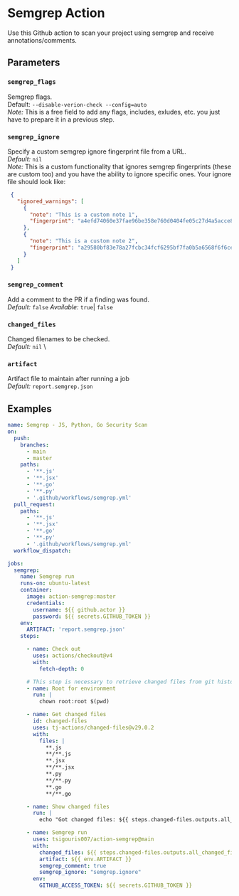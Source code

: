 # Semgrep Action

Use this Github action to scan your project using semgrep and receive annotations/comments. 

## Parameters

### `semgrep_flags`

Semgrep flags. \
Default: `--disable-verion-check --config=auto` \
*Note:* This is a free field to add any flags, includes, exludes, etc. you just have to prepare it in a previous step.

### `semgrep_ignore`

Specify a custom semgrep ignore fingerprint file from a URL. \
*Default:* `nil` \
*Note:* This is a custom functionality that ignores semgrep fingerprints (these are custom too) and you have the ability to ignore specific ones. Your ignore file should look like:
```json
 {
   "ignored_warnings": [
     {
       "note": "This is a custom note 1",
       "fingerprint": "a4efd74060e37fae96be358e760d0404fe05c27d4a5acce8581277e84301fff5"
     },
     {
       "note": "This is a custom note 2",
       "fingerprint": "a29580bf83e78a27fcbc34fcf6295bf7fa0b5a6568f6f6ce4bfb67c65cfa7fab"
     }
   ]
 }
```

### `semgrep_comment`

Add a comment to the PR if a finding was found. \
*Default:* `false`
*Available:* `true`| `false`

### `changed_files`

Changed filenames to be checked. \
*Default:* `nil` \

### `artifact`

Artifact file to maintain after running a job \
*Default:* `report.semgrep.json`

## Examples
```yml
name: Semgrep - JS, Python, Go Security Scan
on:
  push:
    branches:
      - main
      - master
    paths:
      - '**.js'
      - '**.jsx'
      - '**.go'
      - '**.py'
      - '.github/workflows/semgrep.yml'
  pull_request:
    paths:
      - '**.js'
      - '**.jsx'
      - '**.go'
      - '**.py'
      - '.github/workflows/semgrep.yml'
  workflow_dispatch:

jobs:
  semgrep:
    name: Semgrep run
    runs-on: ubuntu-latest
    container:
      image: action-semgrep:master
      credentials:
        username: ${{ github.actor }}
        password: ${{ secrets.GITHUB_TOKEN }}
    env:
      ARTIFACT: 'report.semgrep.json'
    steps:

      - name: Check out
        uses: actions/checkout@v4
        with:
          fetch-depth: 0

      # This step is necessary to retrieve changed files from git history apparently
      - name: Root for environment
        run: |
          chown root:root $(pwd)

      - name: Get changed files
        id: changed-files
        uses: tj-actions/changed-files@v29.0.2
        with:
          files: |
            **.js
            **/**.js
            **.jsx
            **/**.jsx
            **.py
            **/**.py
            **.go
            **/**.go

      - name: Show changed files
        run: |
          echo "Got changed files: ${{ steps.changed-files.outputs.all_changed_files }}"

      - name: Semgrep run
        uses: tsigouris007/action-semgrep@main
        with:
          changed_files: ${{ steps.changed-files.outputs.all_changed_files }}
          artifact: ${{ env.ARTIFACT }}
          semgrep_comment: true
          semgrep_ignore: "semgrep.ignore"
        env:
          GITHUB_ACCESS_TOKEN: ${{ secrets.GITHUB_TOKEN }}
```
